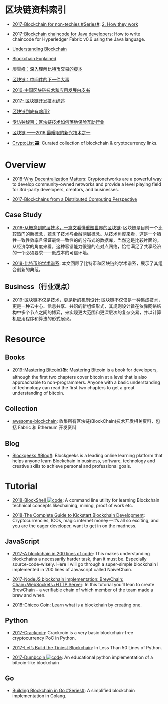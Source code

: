 # 区块链资料索引

- [2017-Blockchain for non-techies #Series#](https://hackernoon.com/blockchain-for-non-techies-2-how-they-work-2f94d313c7e5): [2. How they work](https://hackernoon.com/blockchain-for-non-techies-2-how-they-work-2f94d313c7e5)

- [2017-Blockchain chaincode for Java developers](https://parg.co/bRM): How to write chaincode for Hyperledger Fabric v0.6 using the Java language.

- [Understanding Blockchain](https://iot-for-all.com/understanding-blockchain-5cda2919efff#.m7ei7v4lt)

- [Blockchain Explained](https://medium.com/ymedialabs-innovation/blockchain-explained-cdcf5beb30f5#.tvx66vn0j)

- [廖雪峰：深入理解比特币交易的脚本](https://zhuanlan.zhihu.com/p/24838810)

- [区块链：中间件的下一件大事](http://www.infoq.com/cn/articles/blockchain-middleware)

- [2016-中国区块链技术和应用发展白皮书](https://parg.co/UXQ)

- [2017- 区块链开发技术综述](http://mp.weixin.qq.com/s/LSTYz1LyRdrhOwbg0f4v2A)

- [区块链到底有啥用?](http://mp.weixin.qq.com/s?__biz=MzA5Mzk0MDU1Ng==&mid=2650893865&idx=1&sn=a9a5ec4388100528c69a2629725a6dc7&chksm=8ba3f00abcd4791cec625842185a7948d03d1a82afdd2bf550cac2becab1cfa65a27a266e22d&scene=0#wechat_redirect)

- [专访钟馥百：区块链技术如何落地保险互助行业](http://www.infoq.com/cn/news/2016/08/zhongfubai-interview)

- [区块链 ——2016 最耀眼的新兴技术之一 ](http://mp.weixin.qq.com/s?__biz=MzI3MzEzMDI1OQ==&mid=2651815383&idx=1&sn=dd55f73df9f054b4d1354675f76b2f61)

- [CryptoList 🗃️](https://github.com/coinpride/CryptoList): Curated collection of blockchain & cryptocurrency links.

# Overview

- [2018-Why Decentralization Matters](https://parg.co/UIk): Cryptonetworks are a powerful way to develop community-owned networks and provide a level playing field for 3rd-party developers, creators, and businesses.

- [2017-Blockchains from a Distributed Computing Perspective](http://cs.brown.edu/courses/csci2952-a/papers/perspective.pdf)

## Case Study

- [2016-从概念到底层技术，一篇文看懂重塑世界的区块链](https://parg.co/UXC): 区块链是目前一个比较热门的新概念，蕴含了技术与金融两层概念。从技术角度来看，这是一个牺牲一致性效率且保证最终一致性的的分布式的数据库，当然这是比较片面的。从经济学的角度来看，这种容错能力很强的点对点网络，恰恰满足了共享经济的一个必须要求——低成本的可信环境。

- [2018-比特币的学术谱系](https://mp.weixin.qq.com/s/5kLkFD26yv7h416cahSwSg): 本文回顾了比特币和区块链的学术谱系，展示了其组合创新的典范。

## Business（行业观点）

- [2019-区块链不仅是技术，更是新的机制设计](https://toutiao.io/k/v2rin0e): 区块链不仅仅是一种集成技术，更是一种去中心、信息共享、共识的新组织形式，其规则设计旨在依靠网络结构中多个节点之间的博弈，来实现更大范围和更深层次的复杂交易，并以计算机应用程序和算法的形式展现。

# Resource

## Books

- [2019-Mastering Bitcoin》📚](https://github.com/bitcoinbook/bitcoinbook): Mastering Bitcoin is a book for developers, although the first two chapters cover bitcoin at a level that is also approachable to non-programmers. Anyone with a basic understanding of technology can read the first two chapters to get a great understanding of bitcoin.

## Collection

- [awesome-blockchain](https://github.com/chaozh/awesome-blockchain): 收集所有区块链(BlockChain)技术开发相关资料，包括 Fabric 和 Ethereum 开发资料

## Blog

- [Blockgeeks #Blog#](https://blockgeeks.com/): Blockgeeks is a leading online learning platform that helps anyone learn Blockchain in business, software, technology and creative skills to achieve personal and professional goals.

# Tutorial

- [2018-BlockShell ![code](https://ng-tech.icu/assets/code.svg)](https://github.com/daxeel/blockshell): A command line utility for learning Blockchain technical concepts likechaining, mining, proof of work etc.

- [2018-The Complete Guide to Kickstart Blockchain Development](https://parg.co/Uvu): Cryptocurrencies, ICOs, magic internet money — it’s all so exciting, and you are the eager developer, want to get in on the madness.

## JavaScript

- [2017-A blockchain in 200 lines of code](http://6me.us/8sPpk): This makes understanding blockchains a necessarily harder task, than it must be. Especially source-code-wisely. Here I will go through a super-simple blockchain I implemented in 200 lines of Javascript called NaiveChain.

- [2017-NodeJS blockchain implementation: BrewChain: Chain+WebSockets+HTTP Server](http://www.darrenbeck.co.uk/blockchain/nodejs/nodejscrypto/): In this tutorial you’ll lean to create BrewChain - a verifiable chain of which member of the team made a brew and when.

- [2018-Chicco Coin](https://github.com/thecreazy/chiccocoin): Learn what is a blockchain by creating one.

## Python

- [2017-Crackcoin](https://github.com/DutchGraa/crackcoin): Crackcoin is a very basic blockchain-free cryptocurrency PoC in Python.

- [2017-Let’s Build the Tiniest Blockchain](https://parg.co/baX): In Less Than 50 Lines of Python.

- [2017-Dumbcoin ![code](https://ng-tech.icu/assets/code.svg)](https://parg.co/UsN): An educational python implementation of a bitcoin-like blockchain

## Go

- [Building Blockchain in Go #Series#](https://github.com/Jeiwan/blockchain_go): A simplified blockchain implementation in Golang.
